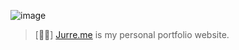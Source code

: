 ![image](https://user-images.githubusercontent.com/62119716/170824700-0ade32f7-6b22-4d50-bbc9-567ad8be3aff.png)
> [👨‍💻] [Jurre.me](https://www.jurre.me) is my personal portfolio website.
